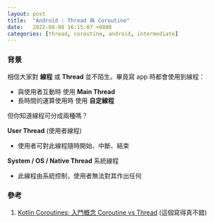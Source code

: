```yaml
---
layout: post
title:  "Android : Thread 與 Coroutine"
date:   2022-08-08 16:15:07 +0800
categories: [thread, coroutine, android, intermediate]
---
```


### 背景

相信大家對 **線程** 或 **Thread** 並不陌生。畢竟寫 app 時都會使用到線程：
- 與使用者互動時 使用 **Main Thread**
- 長時間的運算使用時 使用 **自定線程**

但你知道線程可分成兩種嗎？

**User Thread** (使用者線程)
- 使用者可對此線程隨時開始、中斷、結束

**System / OS / Native Thread** 系統線程
- 此線程由系統控制，使用者無法對其作出任何







### 參考

1. [Kotlin Coroutines: 入門概念 Coroutine vs Thread](https://medium.com/gogolook-tech/kotlin-coroutines-%E5%85%A5%E9%96%80%E6%A6%82%E5%BF%B5-coroutine-vs-thread-e7d112b0d8ba)
(這個寫得真不錯)
